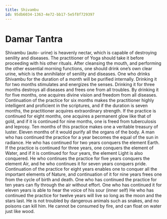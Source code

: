 ```yaml
---
title: Shivambu
id: 95db6034-1363-4e72-bb17-5e5f8f729397
---
```


# Damar Tantra
Shivambu (auto- urine) is heavenly nectar, which is capable of destroying senility and diseases. The practitioner of Yoga should take it before proceeding with his other rituals.
After cleansing the mouth, and performing the other essential morning functions, one should drink one’s own clear urine, which is the annihilator of senility and diseases.
One who drinks Shivambu for the duration of a month will be purified internally. Drinking it for two months stimulates and energizes the senses.
Drinking it for three months destroys all diseases and frees one from all troubles. By drinking it for five months, one acquires divine vision and freedom from all diseases.
Continuation of the practice for six months makes the practitioner highly intelligent and proficient in the scriptures, and if the duration is seven months, the practitioner acquires extraordinary strength.
If the practice is continued for eight months, one acquires a permanent glow like that of gold, and if it is continued for nine months, one is freed from tuberculosis and leprosy.
Ten months of this practice makes one a veritable treasury of luster. Eleven months of it would purify all the organs of the body.
A man who has continued the practice for a year becomes the equal of the sun in radiance. He who has continued for two years conquers the element Earth.
If the practice is continued for three years, one conquers the element of Water, and if it is continued for four years, the element Light is also conquered.
He who continues the practice for five years conquers the element Air, and he who continues it for seven years conquers pride.
Continuation of the practice for eight years enables one to conquer all the important elements of Nature, and continuation of it for nine years frees one from the cycle of birth and death.
One who has continued the practice for ten years can fly through the air without effort. One who has continued it for eleven years is able to hear the voice of his sour (inner self)
He who has continued the practice for twelve years will live so long as the moon and the stars last. He is not troubled by dangerous animals such as snakes, and no poisons can kill him. He cannot be consumed by fire, and can float on water just like wood.

